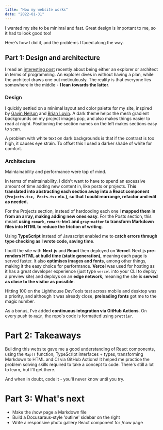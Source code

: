 ```yaml
---
title: "How my website works"
date: "2022-01-31"
---
```


I wanted my site to be minimal and fast. Great design is important to me, so it had to look good too!

Here's how I did it, and the problems I faced along the way.

## Part 1: Design and architecture

I read an [interesting post](https://raptori.dev/blog/explorers-and-architects) recently about being either an explorer or architect in terms of programming. An explorer dives in without having a plan, while the architect draws one out meticulously. The reality is that everyone lies somewhere in the middle - **I lean towards the latter**.

### Design

I quickly settled on a minimal layout and color palette for my site, inspired by [Gavin Nelson](https://nelson.co/) and [Brian Lovin](https://brianlovin.com/writing). A dark theme helps the mesh gradient backgrounds on my project images pop, and also makes things easier to read at night. Positioning the section names on the left makes sections easy to scan.

A problem with white text on dark backgrounds is that if the contrast is too high, it causes eye strain. To offset this I used a darker shade of white for comfort.

### Architecture

Maintainability and performance were top of mind.

In terms of maintainability, I didn't want to have to spend an excessive amount of time adding new content in, like posts or projects. **This translated into abstracting each section away into a React component (`Projects.tsx, Posts.tsx` etc.), so that I could rearrange, refactor and edit as needed.**

For the Projects section, instead of hardcoding each one I **mapped them in from an array, making adding new ones easy**. For the Posts section, this meant **using `remark`, `remark-html` and `gray-matter` to transform Markdown files into HTML to reduce the friction of writing**.

Using **TypeScript** instead of Javascript enabled me to **catch errors through type checking as I wrote code, saving time**.

I built the site with **Next.js** and **React** then deployed on **Vercel**. Next.js **pre-renders HTML at build time (static generation)**, meaning each page is served faster. It also **optimises images and fonts**, among other things, making it the easy choice for performance. **Vercel** was used for hosting as it has a great developer experience (just type `vercel` into your CLI to deploy a preview site) and deploys on an **edge network**, meaning the site is **served as close to the visitor as possible**.

Hitting 100 on the Lighthouse DevTools test across mobile and desktop was a priority, and although it was already close, **preloading fonts** got me to the magic number.

As a bonus, I've added **continuous integration via GitHub Actions**. On every push to `main`, the repo's code is formatted using `prettier`.

# Part 2: Takeaways

Building this website gave me a good understanding of React components, using the `Map()` function, TypeScript interfaces + types, transforming Markdown to HTML and CI via GitHub Actions! It helped me practice the problem solving skills required to take a concept to code. There's still a lot to learn, but I'll get there.

And when in doubt, code it - you'll never know until you try.

# Part 3: What's next

- Make the /now page a Markdown file
- Build a Docusaraus-style 'outline' sidebar on the right
- Write a responsive photo gallery React component for /now page
